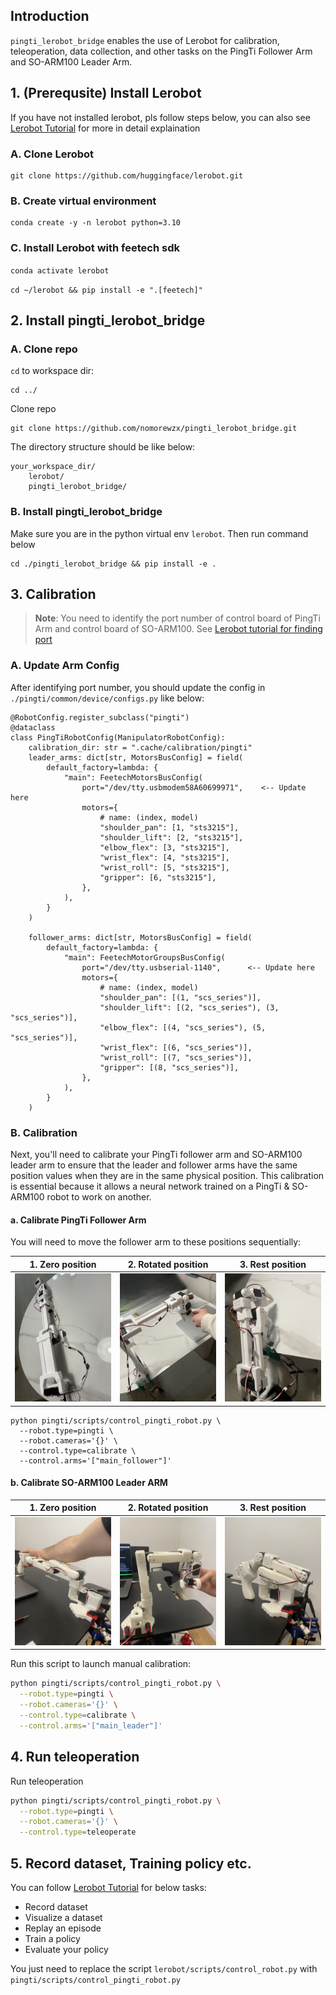 ## Introduction
`pingti_lerobot_bridge` enables the use of Lerobot for calibration, teleoperation, data collection, and other tasks on the PingTi Follower Arm and SO-ARM100 Leader Arm.

## 1. (Prerequsite) Install Lerobot
If you have not installed lerobot, pls follow steps below, you can also see [Lerobot Tutorial](pingti/scripts/control_pingti_robot.py) for more in detail explaination
### A. Clone Lerobot
```
git clone https://github.com/huggingface/lerobot.git
```
### B. Create virtual environment
```
conda create -y -n lerobot python=3.10
```
### C. Install Lerobot with feetech sdk
`conda activate lerobot`

`cd ~/lerobot && pip install -e ".[feetech]"`

## 2. Install pingti_lerobot_bridge

### A. Clone repo

`cd` to workspace dir:

```
cd ../
```

Clone repo

```
git clone https://github.com/nomorewzx/pingti_lerobot_bridge.git
```

The directory structure should be like below:

```
your_workspace_dir/
    lerobot/
    pingti_lerobot_bridge/
```

### B. Install pingti_lerobot_bridge

Make sure you are in the python virtual env `lerobot`. Then run command below

```
cd ./pingti_lerobot_bridge && pip install -e .
```

## 3. Calibration

>**Note**: You need to identify the port number of control board of PingTi Arm and control board of SO-ARM100. See [Lerobot tutorial for finding port](https://github.com/huggingface/lerobot/blob/main/examples/10_use_so100.md#c-configure-the-motors)

### A. Update Arm Config

After identifying port number, you should update the config in `./pingti/common/device/configs.py` like below:

```
@RobotConfig.register_subclass("pingti")
@dataclass
class PingTiRobotConfig(ManipulatorRobotConfig):
    calibration_dir: str = ".cache/calibration/pingti"
    leader_arms: dict[str, MotorsBusConfig] = field(
        default_factory=lambda: {
            "main": FeetechMotorsBusConfig(
                port="/dev/tty.usbmodem58A60699971",    <-- Update here
                motors={
                    # name: (index, model)
                    "shoulder_pan": [1, "sts3215"],
                    "shoulder_lift": [2, "sts3215"],
                    "elbow_flex": [3, "sts3215"],
                    "wrist_flex": [4, "sts3215"],
                    "wrist_roll": [5, "sts3215"],
                    "gripper": [6, "sts3215"],
                },
            ),
        }
    )

    follower_arms: dict[str, MotorsBusConfig] = field(
        default_factory=lambda: {
            "main": FeetechMotorGroupsBusConfig( 
                port="/dev/tty.usbserial-1140",      <-- Update here
                motors={
                    # name: (index, model)
                    "shoulder_pan": [(1, "scs_series")],
                    "shoulder_lift": [(2, "scs_series"), (3, "scs_series")],
                    "elbow_flex": [(4, "scs_series"), (5, "scs_series")],
                    "wrist_flex": [(6, "scs_series")],
                    "wrist_roll": [(7, "scs_series")],
                    "gripper": [(8, "scs_series")],
                },
            ),
        }
    )
```

### B. Calibration

Next, you'll need to calibrate your PingTi follower arm and SO-ARM100 leader arm to ensure that the leader and follower arms have the same position values when they are in the same physical position. This calibration is essential because it allows a neural network trained on a PingTi & SO-ARM100 robot to work on another.

#### a. Calibrate PingTi Follower Arm
You will need to move the follower arm to these positions sequentially:

| 1. Zero position | 2. Rotated position | 3. Rest position |
|---|---|---|
| <img src="./media/pingti_arm_zero_position.jpg" alt="PingTi follower arm zero position" title="PingTi follower arm zero position" style="width:100%;"> | <img src="./media/pingti_arm_rotated_position.jpg" alt="PingTi follower arm rotated position" title="PingTi follower arm rotated position" style="width:100%;"> | <img src="./media/pingti_arm_rest_position.jpg" alt="PingTi follower arm rest position" title="PingTi follower arm rest position" style="width:100%;"> |


```
python pingti/scripts/control_pingti_robot.py \
  --robot.type=pingti \
  --robot.cameras='{}' \
  --control.type=calibrate \
  --control.arms='["main_follower"]'
```

#### b. Calibrate SO-ARM100 Leader ARM

| 1. Zero position | 2. Rotated position | 3. Rest position |
|---|---|---|
| <img src="./media/leader_zero.webp?raw=true" alt="SO-100 leader arm zero position" title="SO-100 leader arm zero position" style="width:100%;"> | <img src="./media/leader_rotated.webp?raw=true" alt="SO-100 leader arm rotated position" title="SO-100 leader arm rotated position" style="width:100%;"> | <img src="./media/leader_rest.webp?raw=true" alt="SO-100 leader arm rest position" title="SO-100 leader arm rest position" style="width:100%;"> |

Run this script to launch manual calibration:
```bash
python pingti/scripts/control_pingti_robot.py \
  --robot.type=pingti \
  --robot.cameras='{}' \
  --control.type=calibrate \
  --control.arms='["main_leader"]'
```


## 4. Run teleoperation

Run teleoperation
```bash
python pingti/scripts/control_pingti_robot.py \
  --robot.type=pingti \
  --robot.cameras='{}' \
  --control.type=teleoperate
```

## 5. Record dataset, Training policy etc.

You can follow [Lerobot Tutorial](https://github.com/huggingface/lerobot/blob/main/examples/10_use_so100.md#g-record-a-dataset) for below tasks:

- Record dataset
- Visualize a dataset
- Replay an episode
- Train a policy
- Evaluate your policy

You just need to replace the script `lerobot/scripts/control_robot.py` with `pingti/scripts/control_pingti_robot.py`